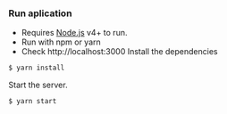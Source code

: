 ### Run aplication

- Requires [Node.js](https://nodejs.org/) v4+ to run.
- Run with npm or yarn
- Check http://localhost:3000
Install the dependencies

```sh
$ yarn install
```
Start the server.

```sh
$ yarn start
```